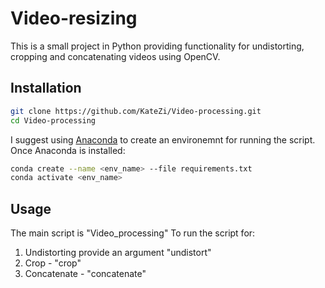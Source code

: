 # Video-resizing
This is a small project in Python providing functionality for undistorting, cropping and concatenating videos using OpenCV.

## Installation
```bash
git clone https://github.com/KateZi/Video-processing.git
cd Video-processing
```
I suggest using [Anaconda](https://www.anaconda.com) to create an environemnt for running the script.
Once Anaconda is installed:
```bash
conda create --name <env_name> --file requirements.txt
conda activate <env_name>
```

## Usage
The main script is "Video_processing"
To run the script for:
1. Undistorting provide an argument "undistort"
2. Crop - "crop"
3. Concatenate - "concatenate"
